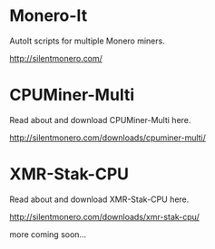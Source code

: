# Monero-It
AutoIt scripts for multiple Monero miners.

http://silentmonero.com/

# CPUMiner-Multi
Read about and download CPUMiner-Multi here.

http://silentmonero.com/downloads/cpuminer-multi/

# XMR-Stak-CPU
Read about and download XMR-Stak-CPU here.

http://silentmonero.com/downloads/xmr-stak-cpu/

more coming soon...

